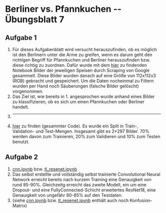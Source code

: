 # Berliner vs. Pfannkuchen -- Übungsblatt 7

## Aufgabe 1
1. Für dieses Aufgabenblatt wird versucht herauszufinden, ob es möglich ist den Berlinern unter die Arme zu greifen, wenn es darum geht den richtigen Begriff für Pfannkuchen und Berliner herauszufinden bzw. diese richtig zu zuordnen. Dafür wurde mit dem [hier](https://github.com/Rob2U/BerlinerPfannkuchenKlassifikator/blob/main/src/scraping.ipynb) zu findenden Notebook Bilder der jeweiligen Speisen durch Scraping von Google gesammelt. Diese Bilder wurden danach auf eine Größe von 112x112x3 (RGB) gebracht und gespeichert. Um die Daten nocheinmal zu Filtern wurden per Hand noch Säuberungen (falsche Bilder gelöscht) vorgenommen.
2. Das Ziel ist, wie bereits in 1. angesprochen wurde anhand eines Bilder zu klassifizieren, ob es sich um einen Pfannkuchen oder Berliner handelt.
3. ---
4. [hier](https://github.com/Rob2U/BerlinerPfannkuchenKlassifikator) zu finden (gesammter Code). Es wurde ein Split in Train-, Validation- und Test-Mengen. Insgesamt gibt es 2*297 Bilder. 70% werden davon zum Trainieren, 20% zum Validieren und 10% zum Testen benutzt.


## Aufgabe 2
1. [cnn.ipynb](https://github.com/Rob2U/BerlinerPfannkuchenKlassifikator/blob/main/src/scraping.ipynb) bzw. [tl_resenet.ipynb](https://github.com/Rob2U/BerlinerPfannkuchenKlassifikator/blob/main/src/tl_resenet.ipynb)
2. Das selbst erstellte und vollständig selbst trainierte Convolutional Neural Network erreicht bereits nach kurzem Training eine Genauigkeit von rund 85-90%. Gleichzeitg erreicht das zweite Modell, ein um eine Dropout- und eine FullyConnected-Schicht erweitertes ResNet18, eine Genauigkeit von ungefähr 80-85% auf den Testdaten.
3. (siehe [cnn.ipynb](https://github.com/Rob2U/BerlinerPfannkuchenKlassifikator/blob/main/src/scraping.ipynb) bzw. [tl_resenet.ipynb](https://github.com/Rob2U/BerlinerPfannkuchenKlassifikator/blob/main/src/tl_resenet.ipynb) enthält auch noch Konfusion-Matrix)